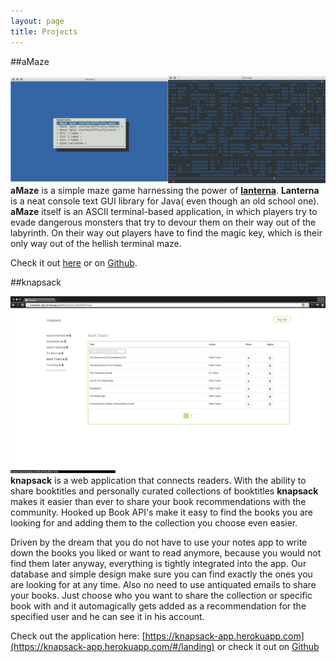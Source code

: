 ```yaml
---
layout: page
title: Projects
---
```


##aMaze

![](/assets/aMaze/aMazeExample.png)
**aMaze** is a simple maze game harnessing the power of [**lanterna**](https://code.google.com/p/lanterna/). **Lanterna** is a neat console text GUI library for Java( even though an old school one). **aMaze** itself is an ASCII terminal-based application, in which players try to evade dangerous monsters that try to devour them on their way out of the labyrinth. On their way out players have to find the magic key, which is their only way out of the hellish terminal maze.

Check it out [here](/projects/aMaze) or on [Github](https://github.com/arthurmathies/aMaze).

##knapsack

![](/assets/knapsack/mainView.png)
**knapsack** is a web application that connects readers. With the ability to share booktitles and personally curated collections of booktitles **knapsack** makes it easier than ever to share your book recommendations with the community. Hooked up Book API's make it easy to find the books you are looking for and adding them to the collection you choose even easier. 

Driven by the dream that you do not have to use your notes app to write down the books you liked or want to read anymore, because you would not find them later anyway, everything is tightly integrated into the app. Our database and simple design make sure you can find exactly the ones you are looking for at any time. Also no need to use antiquated emails to share your books. Just choose who you want to share the collection or specific book with and it automagically gets added as a recommendation for the specified user and he can see it in his account.

Check out the application here: [https://knapsack-app.herokuapp.com](https://knapsack-app.herokuapp.com/#/landing) or check it out on [Github](https://github.com/knapsack-app/knapsack)
